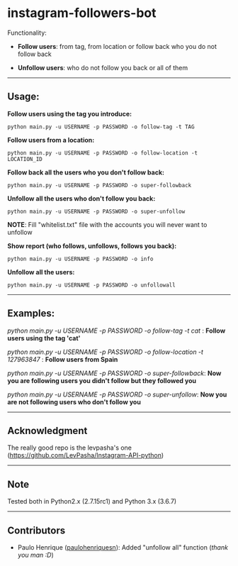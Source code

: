 # instagram-followers-bot

Functionality: 

- **Follow users**: from tag, from location or follow back who you do not follow back

- **Unfollow users**: who do not follow you back or all of them

---------------------

## Usage: 

**Follow users using the tag you introduce:**

```
python main.py -u USERNAME -p PASSWORD -o follow-tag -t TAG
```

**Follow users from a location:**

```
python main.py -u USERNAME -p PASSWORD -o follow-location -t LOCATION_ID
```

**Follow back all the users who you don't follow back:**
```
python main.py -u USERNAME -p PASSWORD -o super-followback
```

**Unfollow all the users who don't follow you back:**
```
python main.py -u USERNAME -p PASSWORD -o super-unfollow
```
**NOTE**: Fill "whitelist.txt" file with the accounts you will never want to unfollow

**Show report (who follows, unfollows, follows you back):**
```
python main.py -u USERNAME -p PASSWORD -o info
```

**Unfollow all the users:**
```
python main.py -u USERNAME -p PASSWORD -o unfollowall
```

---------------------

## Examples:

*python main.py -u USERNAME -p PASSWORD -o follow-tag -t cat* : **Follow users using the tag 'cat'** 

*python main.py -u USERNAME -p PASSWORD -o follow-location -t 127963847* : **Follow users from Spain** 

*python main.py -u USERNAME -p PASSWORD -o super-followback*: **Now you are following users you didn't follow but they followed you**

*python main.py -u USERNAME -p PASSWORD -o super-unfollow*: **Now you are not following users who don't follow you**


---------------------


## Acknowledgment

The really good repo is the levpasha's one (https://github.com/LevPasha/Instagram-API-python) 

---------------------

## Note

Tested both in Python2.x (2.7.15rc1) and Python 3.x (3.6.7)

---------------------

## Contributors

- Paulo Henrique ([paulohenriquesn](https://github.com/paulohenriquesn)): Added "unfollow all" function (*thank you man :D*)
